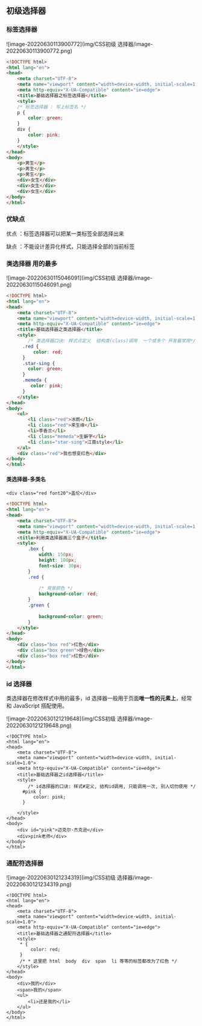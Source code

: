 ## 初级选择器

### 标签选择器

![image-20220630113900772](img/CSS初级 选择器/image-20220630113900772.png)

~~~html
<!DOCTYPE html>
<html lang="en">
<head>
    <meta charset="UTF-8">
    <meta name="viewport" content="width=device-width, initial-scale=1.0">
    <meta http-equiv="X-UA-Compatible" content="ie=edge">
    <title>基础选择器之标签选择器</title>
    <style>
    /* 标签选择器 : 写上标签名 */
    p {
        color: green;
    }
    div {
        color: pink;
    }
    </style>
</head>
<body>
    <p>男生</p>
    <p>男生</p>
    <p>男生</p>
    <div>女生</div>
    <div>女生</div>
    <div>女生</div>
</body>
</html>
~~~

### 优缺点

优点 ：标签选择器可以把某一类标签全部选择出来

缺点 ：不能设计差异化样式，只能选择全部的当前标签

###  类选择器 用的最多

![image-20220630115046091](img/CSS初级 选择器/image-20220630115046091.png)

~~~html
<!DOCTYPE html>
<html lang="en">
<head>
    <meta charset="UTF-8">
    <meta name="viewport" content="width=device-width, initial-scale=1.0">
    <meta http-equiv="X-UA-Compatible" content="ie=edge">
    <title>基础选择器之类选择器</title>
    <style>
        /* 类选择器口诀: 样式点定义  结构类(class)调用  一个或多个 开发最常用*/
      .red {
          color: red;
      }
      .star-sing {
        color: green;
      }
      .memeda {  
         color: pink;
      }
    </style>
</head>
<body>
    <ul>
        <li class="red">冰雨</li>
        <li class="red">来生缘</li>
        <li>李香兰</li>
        <li class="memeda">生僻字</li>
        <li class="star-sing">江南style</li>
    </ul>
    <div class="red">我也想变红色</div>
</body>
</html>
~~~

#### 类选择器-多类名

~~~
<div class="red font20">盖伦</div>
~~~

~~~html
<!DOCTYPE html>
<html lang="en">
<head>
    <meta charset="UTF-8">
    <meta name="viewport" content="width=device-width, initial-scale=1.0">
    <meta http-equiv="X-UA-Compatible" content="ie=edge">
    <title>利用类选择器画三个盒子</title>
    <style>
        .box {
            width: 150px;
            height: 100px;
            font-size: 30px;
        }
        .red {
        
            /* 背景颜色 */
            background-color: red;
        }
        .green {
           
            background-color: green;
        }
    </style>
</head>
<body>
    <div class="box red">红色</div>
    <div class="box green">绿色</div>
    <div class="box red">红色</div>
</body>
</html>
~~~

###  id 选择器

类选择器在修改样式中用的最多，id 选择器一般用于页面**唯一性的元素上**，经常和 JavaScript 搭配使用。

![image-20220630121219648](img/CSS初级 选择器/image-20220630121219648.png)

~~~
<!DOCTYPE html>
<html lang="en">
<head>
    <meta charset="UTF-8">
    <meta name="viewport" content="width=device-width, initial-scale=1.0">
    <meta http-equiv="X-UA-Compatible" content="ie=edge">
    <title>基础选择器之id选择器</title>
    <style>
        /* id选择器的口诀: 样式#定义, 结构id调用, 只能调用一次, 别人切勿使用 */
      #pink {
          color: pink;
      }
    
    </style>
</head>
<body>
    <div id="pink">迈克尔·杰克逊</div>
    <div>pink老师</div>
</body>
</html>
~~~

### 通配符选择器

![image-20220630121234319](img/CSS初级 选择器/image-20220630121234319.png)

~~~
<!DOCTYPE html>
<html lang="en">
<head>
    <meta charset="UTF-8">
    <meta name="viewport" content="width=device-width, initial-scale=1.0">
    <meta http-equiv="X-UA-Compatible" content="ie=edge">
    <title>基础选择器之通配符选择器</title>
    <style>
     * {
         color: red;
     }
     /* * 这里把 html  body  div  span  li 等等的标签都改为了红色 */
    </style>
</head>
<body>
    <div>我的</div>
    <span>我的</span>
    <ul>
        <li>还是我的</li>
    </ul>
</body>
</html>
~~~

